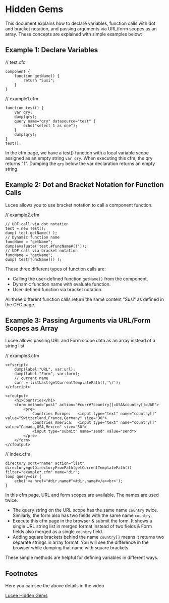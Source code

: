 <!--
{
  "title": "Hidden Gems",
  "id": "hidden_gems",
  "description": "This document explains how to declare variables, function calls with dot and bracket notation, and passing arguments via URL/form scopes as an array.",
  "keywords": [
    "Hidden gems",
    "Declare variables",
    "Function calls",
    "Dot notation",
    "Bracket notation",
    "URL form scopes",
    "Array format"
  ]
}
-->

# Hidden Gems

This document explains how to declare variables, function calls with dot and bracket notation, and passing arguments via URL/form scopes as an array. These concepts are explained with simple examples below:

## Example 1: Declare Variables

// test.cfc

```luceescript
component {
	function getName() {
		return "Susi";
	}
}
```

// example1.cfm

```luceescript
function test() {
	var qry;
	dump(qry);
	query name="qry" datasource="test" {
		echo("select 1 as one");
	}
	dump(qry);
}
test();
```

In the cfm page, we have a test() function with a local variable scope assigned as an empty string `var qry`. When executing this cfm, the qry returns "1". Dumping the `qry` below the var declaration returns an empty string.

## Example 2: Dot and Bracket Notation for Function Calls

Lucee allows you to use bracket notation to call a component function.

// example2.cfm

```luceescript
// UDF call via dot notation
test = new Test();
dump( test.getName() );
// Dynamic function name
funcName = "getName";
dump(evaluate('test.#funcName#()'));
// UDF call via bracket notation
funcName = "getName";
dump( test[funcName]() );
```

These three different types of function calls are:

- Calling the user-defined function `getName()` from the component.
- Dynamic function name with evaluate function.
- User-defined function via bracket notation.

All three different function calls return the same content "Susi" as defined in the CFC page.

## Example 3: Passing Arguments via URL/Form Scopes as Array

Lucee allows passing URL and Form scope data as an array instead of a string list.

// example3.cfm

```lucee
<cfscript>
	dump(label:"URL", var:url);
	dump(label:"Form", var:form);
	// current name
	curr = listLast(getCurrentTemplatePath(),'\/');
</cfscript>

<cfoutput>
	<h1>Countries</h1>
	<form method="post" action="#curr#?country[]=USA&country[]=UAE">
		<pre>
			Countries Europe:	<input type="text" name="country[]" value="Switzerland,France,Germany" size="30">
			Countries America:	<input type="text" name="country[]" value="Canada,USA,Mexico" size="30">
			<input type="submit" name="send" value="send">
		</pre>
	</form>
</cfoutput>
```

// index.cfm

```luceescript
directory sort="name" action="list" directory=getDirectoryFromPath(getCurrentTemplatePath()) filter="example*.cfm" name="dir";
loop query=dir {
	echo('<a href="#dir.name#">#dir.name#</a><br>');
}
```

In this cfm page, URL and form scopes are available. The names are used twice.

- The query string on the URL scope has the same name `country` twice. Similarly, the form also has two fields with the same name `country`.
- Execute this cfm page in the browser & submit the form. It shows a single URL string list in merged format instead of two fields & Form fields also merged as a single `country` field.
- Adding square brackets behind the name `country[]` means it returns two separate strings in array format. You will see the difference in the browser while dumping that name with square brackets.

These simple methods are helpful for defining variables in different ways.

## Footnotes

Here you can see the above details in the video

[Lucee Hidden Gems](https://youtu.be/4MUKPiQv1kAsss)

